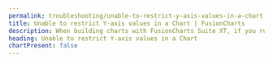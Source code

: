 ```yaml
---
permalink: troubleshooting/unable-to-restrict-y-axis-values-in-a-chart.html
title: Unable to restrict Y-axis values in a Chart | FusionCharts
description: When building charts with FusionCharts Suite XT, if you run into errors, you can use our troubleshooting to trace such errors
heading: Unable to restrict Y-axis values in a Chart
chartPresent: false
---
```


